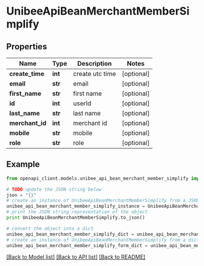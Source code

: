 # UnibeeApiBeanMerchantMemberSimplify


## Properties

Name | Type | Description | Notes
------------ | ------------- | ------------- | -------------
**create_time** | **int** | create utc time | [optional] 
**email** | **str** | email | [optional] 
**first_name** | **str** | first name | [optional] 
**id** | **int** | userId | [optional] 
**last_name** | **str** | last name | [optional] 
**merchant_id** | **int** | merchant id | [optional] 
**mobile** | **str** | mobile | [optional] 
**role** | **str** | role | [optional] 

## Example

```python
from openapi_client.models.unibee_api_bean_merchant_member_simplify import UnibeeApiBeanMerchantMemberSimplify

# TODO update the JSON string below
json = "{}"
# create an instance of UnibeeApiBeanMerchantMemberSimplify from a JSON string
unibee_api_bean_merchant_member_simplify_instance = UnibeeApiBeanMerchantMemberSimplify.from_json(json)
# print the JSON string representation of the object
print UnibeeApiBeanMerchantMemberSimplify.to_json()

# convert the object into a dict
unibee_api_bean_merchant_member_simplify_dict = unibee_api_bean_merchant_member_simplify_instance.to_dict()
# create an instance of UnibeeApiBeanMerchantMemberSimplify from a dict
unibee_api_bean_merchant_member_simplify_form_dict = unibee_api_bean_merchant_member_simplify.from_dict(unibee_api_bean_merchant_member_simplify_dict)
```
[[Back to Model list]](../README.md#documentation-for-models) [[Back to API list]](../README.md#documentation-for-api-endpoints) [[Back to README]](../README.md)


